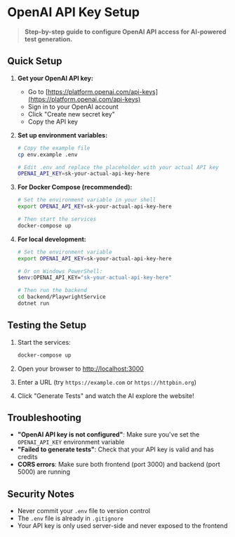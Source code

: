 # OpenAI API Key Setup

> **Step-by-step guide to configure OpenAI API access for AI-powered test generation.**

## Quick Setup

1. **Get your OpenAI API key:**
   - Go to [https://platform.openai.com/api-keys](https://platform.openai.com/api-keys)
   - Sign in to your OpenAI account
   - Click "Create new secret key"
   - Copy the API key

2. **Set up environment variables:**
   ```bash
   # Copy the example file
   cp env.example .env
   
   # Edit .env and replace the placeholder with your actual API key
   OPENAI_API_KEY=sk-your-actual-api-key-here
   ```

3. **For Docker Compose (recommended):**
   ```bash
   # Set the environment variable in your shell
   export OPENAI_API_KEY=sk-your-actual-api-key-here
   
   # Then start the services
   docker-compose up
   ```

4. **For local development:**
   ```bash
   # Set the environment variable
   export OPENAI_API_KEY=sk-your-actual-api-key-here
   
   # Or on Windows PowerShell:
   $env:OPENAI_API_KEY="sk-your-actual-api-key-here"
   
   # Then run the backend
   cd backend/PlaywrightService
   dotnet run
   ```

## Testing the Setup

1. Start the services:
   ```bash
   docker-compose up
   ```

2. Open your browser to [http://localhost:3000](http://localhost:3000)

3. Enter a URL (try `https://example.com` or `https://httpbin.org`)

4. Click "Generate Tests" and watch the AI explore the website!

## Troubleshooting

- **"OpenAI API key is not configured"**: Make sure you've set the `OPENAI_API_KEY` environment variable
- **"Failed to generate tests"**: Check that your API key is valid and has credits
- **CORS errors**: Make sure both frontend (port 3000) and backend (port 5000) are running

## Security Notes

- Never commit your `.env` file to version control
- The `.env` file is already in `.gitignore`
- Your API key is only used server-side and never exposed to the frontend
